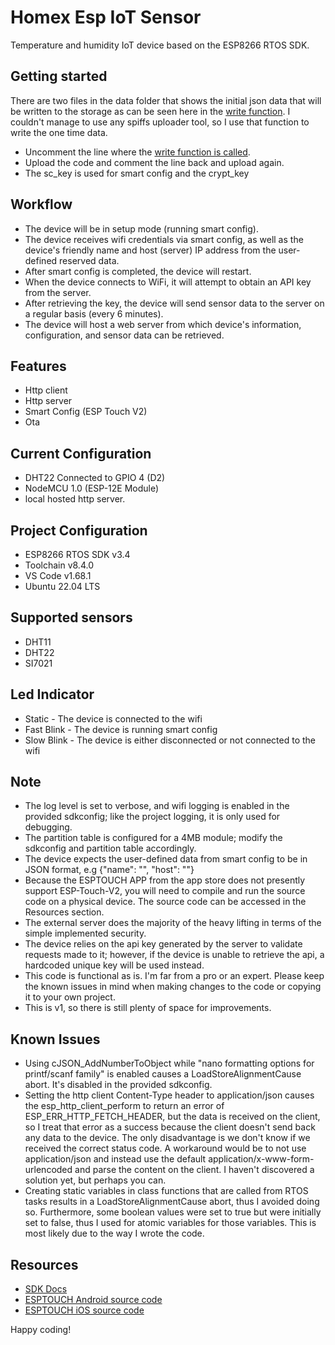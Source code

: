 # Homex Esp IoT Sensor
Temperature and humidity IoT device based on the ESP8266 RTOS SDK.

## Getting started
There are two files in the data folder that shows the initial json data that will be written to the storage as can be seen here in the [write function](https://github.com/Teiyem/homex-esp-iot-sensor/blob/d336a74bfc3049d835cc27d26b96b0cd822fc4f9/components/device/device.cpp#L176).
I couldn't manage to use any spiffs uploader tool, so I use that function to write the one time data.
* Uncomment the line where the [write function is called](https://github.com/Teiyem/homex-esp-iot-sensor/blob/d336a74bfc3049d835cc27d26b96b0cd822fc4f9/components/device/device.cpp#L416).
* Upload the code and comment the line back and upload again.
* The sc_key is used for smart config and the crypt_key

## Workflow
* The device will be in setup mode (running smart config).
* The device receives wifi credentials via smart config, as well as the device's friendly name and host (server) IP address from the user-defined reserved data.
* After smart config is completed, the device will restart.
* When the device connects to WiFi, it will attempt to obtain an API key from the server.
* After retrieving the key, the device will send sensor data to the server on a regular basis (every 6 minutes).
* The device will host a web server from which device's information, configuration, and sensor data can be retrieved.

## Features
* Http client
* Http server
* Smart Config (ESP Touch V2)
* Ota

## Current Configuration
* DHT22 Connected to GPIO 4 (D2)
* NodeMCU 1.0 (ESP-12E Module)
* local hosted http server.

## Project Configuration
* ESP8266 RTOS SDK v3.4
* Toolchain v8.4.0
* VS Code v1.68.1
* Ubuntu 22.04 LTS

## Supported sensors
* DHT11
* DHT22
* SI7021

## Led Indicator
* Static - The device is connected to the wifi
* Fast Blink - The device is running smart config
* Slow Blink - The device is either disconnected or not connected to the wifi

## Note
* The log level is set to verbose, and wifi logging is enabled in the provided sdkconfig; like the project logging, it is only used for debugging.
* The partition table is configured for a 4MB module; modify the sdkconfig and partition table accordingly.
* The device expects the user-defined data from smart config to be in JSON format, e.g {"name": "", "host": ""}
* Because the ESPTOUCH APP from the app store does not presently support ESP-Touch-V2, you will need to compile and run the source code on a physical device. The source code can be accessed in the Resources section.
* The external server does the majority of the heavy lifting in terms of the simple implemented security. 
* The device relies on the api key generated by the server to validate requests made to it; however, if the device is unable to retrieve the api, a hardcoded unique key will be used instead.
* This code is functional as is. I'm far from a pro or an expert. Please keep the known issues in mind when making changes to the code or copying it to your own project.
* This is v1, so there is still plenty of space for improvements.

## Known Issues
* Using cJSON_AddNumberToObject while "nano formatting options for printf/scanf family" is enabled causes a LoadStoreAlignmentCause abort. It's disabled in the provided sdkconfig.
* Setting the http client Content-Type header to application/json causes the esp_http_client_perform to return an error of ESP_ERR_HTTP_FETCH_HEADER, but the data is received on the client, so I treat that error as a success because the client doesn't send back any data to the device. The only disadvantage is we don't know if we received the correct status code. A workaround would be to not use application/json and instead use the default application/x-www-form-urlencoded and parse the content on the client. I haven't discovered a solution yet, but perhaps you can. 
* Creating static variables in class functions that are called from RTOS tasks results in a LoadStoreAlignmentCause abort, thus I avoided doing so. Furthermore, some boolean values were set to true but were initially set to false, thus I used for atomic variables for those variables. This is most likely due to the way I wrote the code.

## Resources
* [SDK Docs](https://docs.espressif.com/projects/esp8266-rtos-sdk/en/latest/get-started/index.html)
* [ESPTOUCH Android source code](https://github.com/EspressifApp/EsptouchForAndroid)
* [ESPTOUCH iOS source code](https://github.com/EspressifApp/EsptouchForIOS)

Happy coding!